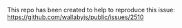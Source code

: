 This repo has been created to help to reproduce this issue: https://github.com/wallabyjs/public/issues/2510
